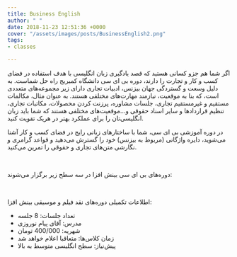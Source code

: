 ```yaml
---
title: Business English
author: " "
date: 2018-11-23 12:51:36 +0000
cover: "/assets/images/posts/BusinessEnglish2.png"
tags:
- classes

---
```

 

اگر شما هم جزو کسانی هستید که قصد یادگیری زبان انگلیسی با هدف استفاده در فضای کسب و کار و تجارت را دارند، دوره بی ای سی دانشگاه کمبریج راه حل شماست. به دلیل وسعت و گستردگی جهان بیزنس، ادبیات تجاری دارای زیر مجموعه‌های متعددی است، که بنا به موقعیت‌، نیازمند مهارت‌های مختلفی هستند. به عنوان مثال، مکالمات مستقیم و غیرمستقیم تجاری، جلسات مشاوره، پرزنت کردن محصولات، مکاتبات تجاری، تنظیم قراردادها و سایر اسناد حقوقی و...موقعیت‌های مختلفی هستند که شما باید زبان انگلیسی‌تان را برای عملکرد بهتر در هریک تقویت کنید.  
   
 در دوره آموزشی بی ای سی، شما با ساختارهای زبانی رایج در فضای کسب و کار آشنا می‌شوید، دایره واژگانی (مربوط به بیزنس) خود را گسترش می‌دهید و قواعد گرامری و نگارشی متن‌های تجاری و حقوقی را تمرین می‌کنید.

 

دوره‌های بی ای سی بینش افزا در سه سطح زیر برگزار می‌شوند:

 

اطلاعات تکمیلی دوره‌های نقد فیلم و موسیقی بینش افزا:

* تعداد جلسات: 8 جلسه
* مدرس: آقای پیام نوروزی
* شهریه: 400/000 تومان
* زمان کلاس‌ها: متعاقبا اعلام خواهد شد
* پیش‌نیاز: سطح انگلیسی متوسط به بالا  
     
     
     
   

   